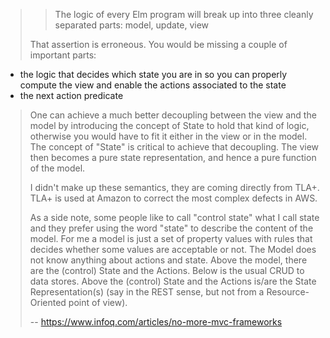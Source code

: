 >>The logic of every Elm program will break up into three cleanly separated parts: model, update, view
>
>That assertion is erroneous. You would be missing a couple of important parts:
- the logic that decides which state you are in so you can properly compute the view and enable the actions associated to the state 
- the next action predicate
>
>One can achieve a much better decoupling between the view and the model by introducing the concept of State to hold that kind of logic, otherwise you would have to fit it either in the view or in the model. The concept of "State" is critical to achieve that decoupling. The view then becomes a pure state representation, and hence a pure function of the model.
>
>I didn't make up these semantics, they are coming directly from TLA+. TLA+ is used at Amazon to correct the most complex defects in AWS. 
>
>As a side note, some people like to call "control state" what I call state and they prefer using the word "state" to describe the content of the model. For me a model is just a set of property values with rules that decides whether some values are acceptable or not. The Model does not know anything about actions and state. Above the model, there are the (control) State and the Actions. Below is the usual CRUD to data stores. Above the (control) State and the Actions is/are the State Representation(s) (say in the REST sense, but not from a Resource-Oriented point of view).
>
>-- https://www.infoq.com/articles/no-more-mvc-frameworks
